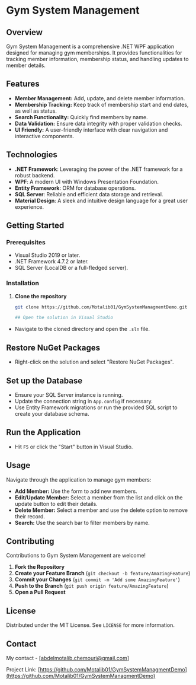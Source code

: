 # Gym System Management

## Overview

Gym System Management is a comprehensive .NET WPF application designed for managing gym memberships. It provides functionalities for tracking member information, membership status, and handling updates to member details.

## Features

- **Member Management:** Add, update, and delete member information.
- **Membership Tracking:** Keep track of membership start and end dates, as well as status.
- **Search Functionality:** Quickly find members by name.
- **Data Validation:** Ensure data integrity with proper validation checks.
- **UI Friendly:** A user-friendly interface with clear navigation and interactive components.

## Technologies

- **.NET Framework**: Leveraging the power of the .NET framework for a robust backend.
- **WPF**: A modern UI with Windows Presentation Foundation.
- **Entity Framework**: ORM for database operations.
- **SQL Server**: Reliable and efficient data storage and retrieval.
- **Material Design**: A sleek and intuitive design language for a great user experience.

## Getting Started

### Prerequisites

- Visual Studio 2019 or later.
- .NET Framework 4.7.2 or later.
- SQL Server (LocalDB or a full-fledged server).

### Installation

1. **Clone the repository**

   ```bash
   git clone https://github.com/Motalib01/GymSystemManagmentDemo.git

   ## Open the solution in Visual Studio

- Navigate to the cloned directory and open the `.sln` file.

## Restore NuGet Packages

- Right-click on the solution and select "Restore NuGet Packages".

## Set up the Database

- Ensure your SQL Server instance is running.
- Update the connection string in `App.config` if necessary.
- Use Entity Framework migrations or run the provided SQL script to create your database schema.

## Run the Application

- Hit `F5` or click the "Start" button in Visual Studio.

## Usage

Navigate through the application to manage gym members:

- **Add Member:** Use the form to add new members.
- **Edit/Update Member:** Select a member from the list and click on the update button to edit their details.
- **Delete Member:** Select a member and use the delete option to remove their record.
- **Search:** Use the search bar to filter members by name.

## Contributing

Contributions to Gym System Management are welcome!

1. **Fork the Repository**
2. **Create your Feature Branch** (`git checkout -b feature/AmazingFeature`)
3. **Commit your Changes** (`git commit -m 'Add some AmazingFeature'`)
4. **Push to the Branch** (`git push origin feature/AmazingFeature`)
5. **Open a Pull Request**

## License

Distributed under the MIT License. See `LICENSE` for more information.

## Contact

My contact - [abdelmotalib.chemouri@gmail.com]

Project Link: [https://github.com/Motalib01/GymSystemManagmentDemo](https://github.com/Motalib01/GymSystemManagmentDemo)

